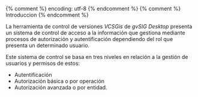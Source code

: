{% comment %} encoding: utf-8 {% endcomment %}
{% comment %} Introduccion {% endcomment %} 

La herramienta de control de versiones *VCSGis* de *gvSIG Desktop* presenta un sistema de control de acceso a 
la información que gestiona mediante procesos de autorización y autentificación dependiendo del rol que presenta
un determinado usuario.

Este sistema de control se basa en tres niveles en relación a la gestión de usuarios y permisos de estos:
 * Autentificación
 * Autorización básica o por operación
 * Autorización avanzada o por entidad. 

 

